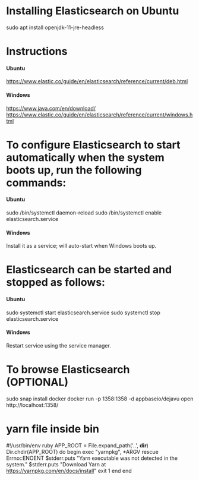 # Installing Elasticsearch on Ubuntu
sudo apt install openjdk-11-jre-headless

# Instructions
#### Ubuntu
https://www.elastic.co/guide/en/elasticsearch/reference/current/deb.html

#### Windows
https://www.java.com/en/download/
https://www.elastic.co/guide/en/elasticsearch/reference/current/windows.html

# To configure Elasticsearch to start automatically when the system boots up, run the following commands:
#### Ubuntu
sudo /bin/systemctl daemon-reload
sudo /bin/systemctl enable elasticsearch.service

#### Windows
Install it as a service; will auto-start when Windows boots up.

# Elasticsearch can be started and stopped as follows:
#### Ubuntu
sudo systemctl start elasticsearch.service
sudo systemctl stop elasticsearch.service

#### Windows
Restart service using the service manager.

# To browse Elasticsearch (OPTIONAL)
sudo snap install docker
docker run -p 1358:1358 -d appbaseio/dejavu
open http://localhost:1358/

# yarn file inside bin
#!/usr/bin/env ruby
APP_ROOT = File.expand_path('..', __dir__)
Dir.chdir(APP_ROOT) do
  begin
    exec "yarnpkg", *ARGV
  rescue Errno::ENOENT
    $stderr.puts "Yarn executable was not detected in the system."
    $stderr.puts "Download Yarn at https://yarnpkg.com/en/docs/install"
    exit 1
  end
end
